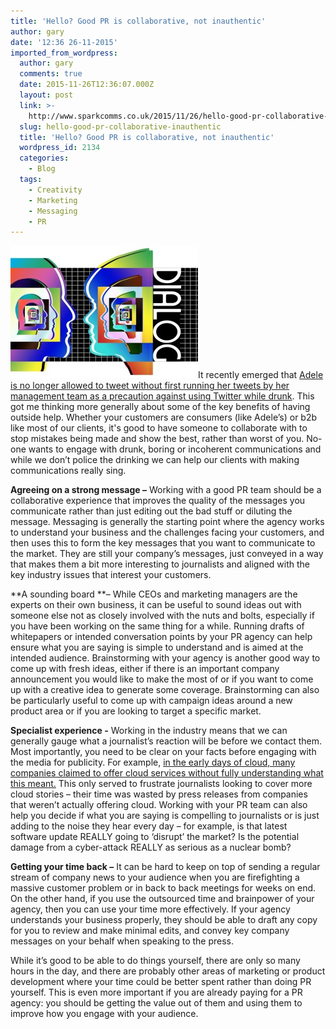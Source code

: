 ```yaml
---
title: 'Hello? Good PR is collaborative, not inauthentic'
author: gary
date: '12:36 26-11-2015'
imported_from_wordpress:
  author: gary
  comments: true
  date: 2015-11-26T12:36:07.000Z
  layout: post
  link: >-
    http://www.sparkcomms.co.uk/2015/11/26/hello-good-pr-collaborative-inauthentic/
  slug: hello-good-pr-collaborative-inauthentic
  title: 'Hello? Good PR is collaborative, not inauthentic'
  wordpress_id: 2134
  categories:
    - Blog
  tags:
    - Creativity
    - Marketing
    - Messaging
    - PR
---
```


![faces-63516_640](faces-63516_640-300x212.jpg)It recently emerged that [Adele is no longer allowed to tweet without first running her tweets by her management team as a precaution against using Twitter while drunk](http://www.telegraph.co.uk/news/celebritynews/11979196/Adele-Twitter-ban-due-to-drunk-tweeting.html). This got me thinking more generally about some of the key benefits of having outside help. Whether your customers are consumers (like Adele’s) or b2b like most of our clients, it's good to have someone to collaborate with to stop mistakes being made and show the best, rather than worst of you. No-one wants to engage with drunk, boring or incoherent communications and while we don’t police the drinking we can help our clients with making communications really sing.

**Agreeing on a strong message –** Working with a good PR team should be a collaborative experience that improves the quality of the messages you communicate rather than just editing out the bad stuff or diluting the message. Messaging is generally the starting point where the agency works to understand your business and the challenges facing your customers, and then uses this to form the key messages that you want to communicate to the market. They are still your company’s messages, just conveyed in a way that makes them a bit more interesting to journalists and aligned with the key industry issues that interest your customers.

**A sounding board **– While CEOs and marketing managers are the experts on their own business, it can be useful to sound ideas out with someone else not as closely involved with the nuts and bolts, especially if you have been working on the same thing for a while. Running drafts of whitepapers or intended conversation points by your PR agency can help ensure what you are saying is simple to understand and is aimed at the intended audience. Brainstorming with your agency is another good way to come up with fresh ideas, either if there is an important company announcement you would like to make the most of or if you want to come up with a creative idea to generate some coverage. Brainstorming can also be particularly useful to come up with campaign ideas around a new product area or if you are looking to target a specific market.

**Specialist experience -** Working in the industry means that we can generally gauge what a journalist’s reaction will be before we contact them. Most importantly, you need to be clear on your facts before engaging with the media for publicity. For example, [in the early days of cloud, many companies claimed to offer cloud services without fully understanding what this meant.](http://www.techrepublic.com/blog/the-enterprise-cloud/the-curse-of-cloudwashing-lives-on/) This only served to frustrate journalists looking to cover more cloud stories – their time was wasted by press releases from companies that weren’t actually offering cloud. Working with your PR team can also help you decide if what you are saying is compelling to journalists or is just adding to the noise they hear every day – for example, is that latest software update REALLY going to ‘disrupt’ the market? Is the potential damage from a cyber-attack REALLY as serious as a nuclear bomb?

**Getting your time back –** It can be hard to keep on top of sending a regular stream of company news to your audience when you are firefighting a massive customer problem or in back to back meetings for weeks on end. On the other hand, if you use the outsourced time and brainpower of your agency, then you can use your time more effectively. If your agency understands your business properly, they should be able to draft any copy for you to review and make minimal edits, and convey key company messages on your behalf when speaking to the press.

While it’s good to be able to do things yourself, there are only so many hours in the day, and there are probably other areas of marketing or product development where your time could be better spent rather than doing PR yourself. This is even more important if you are already paying for a PR agency: you should be getting the value out of them and using them to improve how you engage with your audience.
